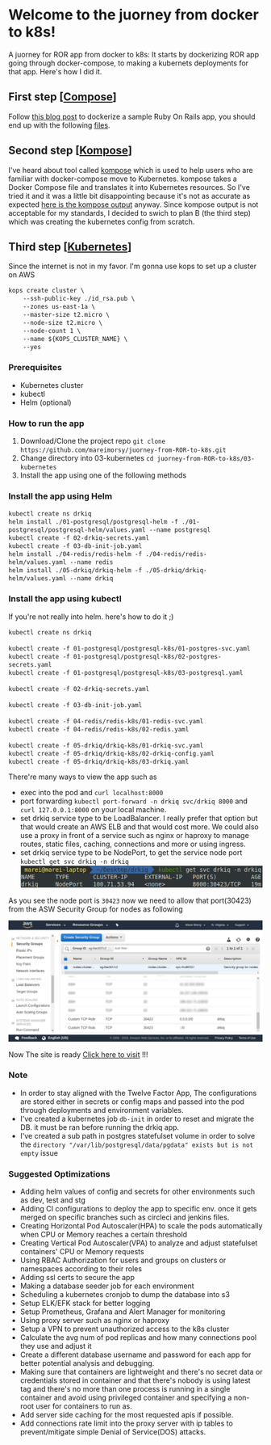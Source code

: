 # Welcome to the juorney from docker to k8s!
A juorney for ROR app from docker to k8s: It starts by dockerizing ROR app going through docker-compose, to making a kubernets deployments for that app. Here's how I did it.
## First step [[Compose](https://github.com/mareimorsy/juorney-from-ROR-to-k8s/tree/master/01-compose)]
Follow [this blog post](https://semaphoreci.com/community/tutorials/dockerizing-a-ruby-on-rails-application) to dockerize a sample Ruby On Rails app, you should end up with the following [files](https://github.com/mareimorsy/juorney-from-ROR-to-k8s/tree/master/01-compose).
## Second step [[Kompose](https://github.com/mareimorsy/juorney-from-ROR-to-k8s/tree/master/02-kompose)]
I've heard about tool called [kompose](https://github.com/kubernetes/kompose) which is used to help users who are familiar with docker-compose move to Kubernetes. kompose takes a Docker Compose file and translates it into Kubernetes resources. So I've tried it and it was a little bit disappointing because it's not as accurate as expected [here is the kompose output](https://github.com/mareimorsy/juorney-from-ROR-to-k8s/tree/master/02-kompose) anyway. Since kompose output is not acceptable for my standards, I decided to swich to plan B (the third step) which was creating the kubernetes config from scratch. 
## Third step [[Kubernetes](https://github.com/mareimorsy/juorney-from-ROR-to-k8s/tree/master/03-kubernetes)]
Since the internet is not in my favor. I'm gonna use kops to set up a cluster on AWS
```
kops create cluster \
    --ssh-public-key ./id_rsa.pub \
    --zones us-east-1a \
    --master-size t2.micro \
    --node-size t2.micro \
    --node-count 1 \
    --name ${KOPS_CLUSTER_NAME} \
    --yes
```
### Prerequisites
* Kubernetes cluster
* kubectl
* Helm (optional)
### How to run the app
1. Download/Clone the project repo `git clone https://github.com/mareimorsy/juorney-from-ROR-to-k8s.git`
2. Change directory into 03-kubernetes `cd juorney-from-ROR-to-k8s/03-kubernetes`
3. Install the app using one of the following methods
### Install the app using Helm
```
kubectl create ns drkiq
helm install ./01-postgresql/postgresql-helm -f ./01-postgresql/postgresql-helm/values.yaml --name postgresql
kubectl create -f 02-drkiq-secrets.yaml
kubectl create -f 03-db-init-job.yaml
helm install ./04-redis/redis-helm -f ./04-redis/redis-helm/values.yaml --name redis
helm install ./05-drkiq/drkiq-helm -f ./05-drkiq/drkiq-helm/values.yaml --name drkiq
```
### Install the app using kubectl
If you're not really into helm. here's how to do it ;)
```
kubectl create ns drkiq

kubectl create -f 01-postgresql/postgresql-k8s/01-postgres-svc.yaml
kubectl create -f 01-postgresql/postgresql-k8s/02-postgres-secrets.yaml 
kubectl create -f 01-postgresql/postgresql-k8s/03-postgresql.yaml     

kubectl create -f 02-drkiq-secrets.yaml

kubectl create -f 03-db-init-job.yaml

kubectl create -f 04-redis/redis-k8s/01-redis-svc.yaml
kubectl create -f 04-redis/redis-k8s/02-redis.yaml

kubectl create -f 05-drkiq/drkiq-k8s/01-drkiq-svc.yaml
kubectl create -f 05-drkiq/drkiq-k8s/02-drkiq-config.yaml
kubectl create -f 05-drkiq/drkiq-k8s/03-drkiq.yaml
```
There're many ways to view the app such as 
* exec into the pod and `curl localhost:8000`
* port forwarding `kubectl port-forward -n drkiq svc/drkiq 8000` and `curl 127.0.0.1:8000` on your local machine.
* set drkiq service type to be LoadBalancer. I really prefer that option but that would create an AWS ELB and that would cost more. We could also use a proxy in front of a service such as nginx or haproxy to manage routes, static files, caching, connections and more or using ingress.
* set drkiq service type to be NodePort, to get the service node port `kubectl get svc drkiq -n drkiq`
![Service Node Port](https://github.com/mareimorsy/juorney-from-ROR-to-k8s/raw/master/01-compose/app/assets/images/svc_node_port.png)

As you see the node port is `30423` now we need to allow that port(30423) from the ASW Security Group for nodes as following

![AWS Security groups](https://github.com/mareimorsy/juorney-from-ROR-to-k8s/raw/master/01-compose/app/assets/images/aws_security_group.png)

Now The site is ready [Click here to visit](http://3.83.78.1:30423/) !!!
### Note
* In order to stay aligned with the Twelve Factor App, The configurations are stored either in secrets or config maps and passed into the pod through deployments and environment variables.
* I've created a kubernetes job `db-init` in order to reset and migrate the DB. it must be ran before running the drkiq app.
* I've created a sub path in postgres statefulset volume in order to solve the `directory "/var/lib/postgresql/data/pgdata" exists but is not empty` issue
### Suggested Optimizations
* Adding helm values of config and secrets for other environments such as dev, test and stg
* Adding CI configurations to deploy the app to specific env. once it gets merged on specific branches such as circleci and jenkins files.
* Creating Horizontal Pod Autoscaler(HPA) to scale the pods automatically when CPU or Memory reaches a certain threshold
* Creating Vertical Pod Autoscaler(VPA) to analyze and adjust statefulset containers' CPU or Memory requests
* Using RBAC Authorization for users and groups on clusters or namespaces according to their roles
* Adding ssl certs to secure the app
* Making a database seeder job for each environment
* Scheduling a kubernetes cronjob to dump the database into s3
* Setup ELK/EFK stack for better logging
* Setup Prometheus, Grafana and Alert Manager for monitoring
* Using proxy server such as nginx or haproxy
* Setup a VPN to prevent unauthorized access to the k8s cluster
* Calculate the avg num of pod replicas and how many connections pool they use and adjust it
* Create a different database username and password for each app for better potential analysis and debugging.
* Making sure that containers are lightweight and there's no secret data or credentials stored in container and that there's nobody is using latest tag and there's no more than one process is running in a single container and avoid using privileged container and specifying a non-root user for containers to run as.
* Add server side caching for the most requested apis if possible.
* Add connections rate limit into the proxy server with ip tables to prevent/mitigate simple Denial of Service(DOS) attacks.
